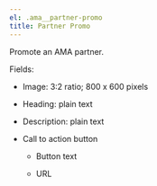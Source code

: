 ```yaml
---
el: .ama__partner-promo
title: Partner Promo
---
```

Promote an AMA partner.

Fields:

* Image: 3:2 ratio; 800 x 600 pixels

* Heading: plain text

* Description: plain text

* Call to action button

    * Button text

    * URL
